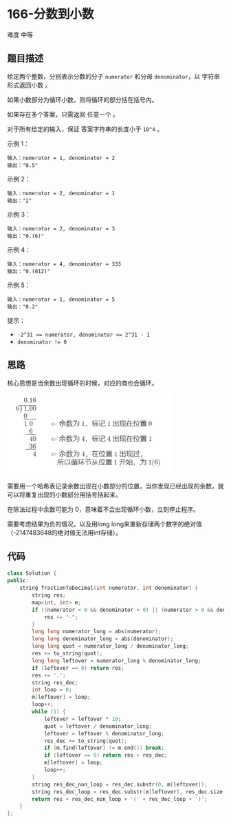 # 166-分数到小数

难度 中等



## 题目描述

给定两个整数，分别表示分数的分子 `numerator` 和分母 `denominator`，以 字符串形式返回小数 。

如果小数部分为循环小数，则将循环的部分括在括号内。

如果存在多个答案，只需返回 任意一个 。

对于所有给定的输入，保证 答案字符串的长度小于 `10^4` 。

示例 1：
```
输入：numerator = 1, denominator = 2
输出："0.5"
```
示例 2：
```
输入：numerator = 2, denominator = 1
输出："2"
```
示例 3：
```
输入：numerator = 2, denominator = 3
输出："0.(6)"
```
示例 4：
```
输入：numerator = 4, denominator = 333
输出："0.(012)"
```
示例 5：
```
输入：numerator = 1, denominator = 5
输出："0.2"
```


提示：

- `-2^31 <= numerator, denominator <= 2^31 - 1`
- `denominator != 0`



## 思路

核心思想是当余数出现循环的时候，对应的商也会循环。

<img src="images/solution.jpg" style="zoom:80%;" />

需要用一个哈希表记录余数出现在小数部分的位置，当你发现已经出现的余数，就可以将重复出现的小数部分用括号括起来。

在除法过程中余数可能为 0，意味着不会出现循环小数，立刻停止程序。

需要考虑结果为负的情况，以及用long long来重新存储两个数字的绝对值（-2147483648的绝对值无法用int存储）。



## 代码

```c++
class Solution {
public:
    string fractionToDecimal(int numerator, int denominator) {
        string res;
        map<int, int> m;
        if ((numerator < 0 && denominator > 0) || (numerator > 0 && denominator < 0)) {
            res += "-";
        }
        long long numerator_long = abs(numerator);
        long long denominator_long = abs(denominator);
        long long quot = numerator_long / denominator_long;
        res += to_string(quot);
        long long leftover = numerator_long % denominator_long;
        if (leftover == 0) return res;
        res += '.';
        string res_dec;
        int loop = 0;
        m[leftover] = loop;
        loop++;
        while (1) {
            leftover = leftover * 10;
            quot = leftover / denominator_long;
            leftover = leftover % denominator_long;
            res_dec += to_string(quot);
            if (m.find(leftover) != m.end()) break;
            if (leftover == 0) return res + res_dec;
            m[leftover] = loop;
            loop++;
        }
        string res_dec_non_loop = res_dec.substr(0, m[leftover]);
        string res_dec_loop = res_dec.substr(m[leftover], res_dec.size() - m[leftover] + 1);
        return res + res_dec_non_loop + '(' + res_dec_loop + ')';
    }
};
```

